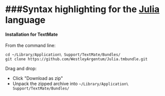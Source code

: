 ###Syntax highlighting for the [Julia](https://github.com/JuliaLang/julia) language
=====================================
#### Installation for TextMate
From the command line:
```
cd ~/Library/Application\ Support/TextMate/Bundles/
git clone https://github.com/WestleyArgentum/Julia.tmbundle.git
```

Drag and drop:
- Click "Download as zip"
- Unpack the zipped archive into `~/Library/Application\ Support/TextMate/Bundles/`
